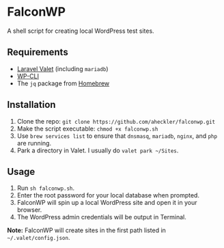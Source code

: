 # FalconWP

A shell script for creating local WordPress test sites.

## Requirements

* [Laravel Valet](https://laravel.com/docs/5.8/valet) (including `mariadb`)
* [WP-CLI](https://wp-cli.org/)
* The `jq` package from [Homebrew](http://brew.sh/)

## Installation

1. Clone the repo: `git clone https://github.com/aheckler/falconwp.git`
2. Make the script executable: `chmod +x falconwp.sh`
3. Use `brew services list` to ensure that `dnsmasq`, `mariadb`, `nginx`, and `php` are running.
4. Park a directory in Valet. I usually do `valet park ~/Sites`.

## Usage

1. Run `sh falconwp.sh`.
2. Enter the root password for your local database when prompted.
2. FalconWP will spin up a local WordPress site and open it in your browser.
3. The WordPress admin credentials will be output in Terminal.

**Note:** FalconWP will create sites in the first path listed in `~/.valet/config.json`.
